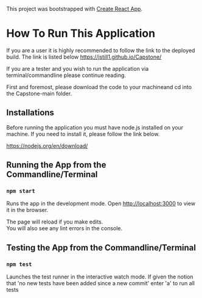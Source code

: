 This project was bootstrapped with [Create React App](https://github.com/facebook/create-react-app).

# How To Run This Application
If you are a user it is highly recommended to follow the link to the deployed build. The link is listed below
https://jstill1.github.io/Capstone/

If you are a tester and you wish to run the application via terminal/commandline please continue reading. 

First and foremost, please download the code to your machineand cd into the Capstone-main folder.

## Installations

Before running the application you must have node.js installed on your machine. If you need to install it, please follow the link below.

https://nodejs.org/en/download/

## Running the App from the Commandline/Terminal

### `npm start`
Runs the app in the development mode.
Open [http://localhost:3000](http://localhost:3000) to view it in the browser.

The page will reload if you make edits.\
You will also see any lint errors in the console.

## Testing the App from the Commandline/Terminal

### `npm test`

Launches the test runner in the interactive watch mode.
If given the notion that 'no new tests have been added since a new commit' enter 'a' to run all tests
